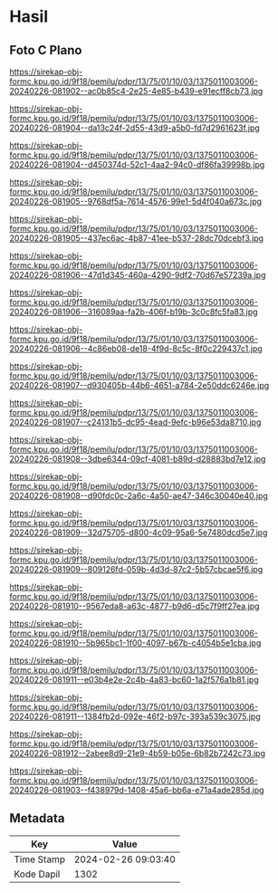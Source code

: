 # Hasil

## Foto C Plano

https://sirekap-obj-formc.kpu.go.id/9f18/pemilu/pdpr/13/75/01/10/03/1375011003006-20240226-081902--ac0b85c4-2e25-4e85-b439-e91ecff8cb73.jpg

https://sirekap-obj-formc.kpu.go.id/9f18/pemilu/pdpr/13/75/01/10/03/1375011003006-20240226-081904--da13c24f-2d55-43d9-a5b0-fd7d2961623f.jpg

https://sirekap-obj-formc.kpu.go.id/9f18/pemilu/pdpr/13/75/01/10/03/1375011003006-20240226-081904--d450374d-52c1-4aa2-94c0-df86fa39998b.jpg

https://sirekap-obj-formc.kpu.go.id/9f18/pemilu/pdpr/13/75/01/10/03/1375011003006-20240226-081905--9768df5a-7614-4576-99e1-5d4f040a673c.jpg

https://sirekap-obj-formc.kpu.go.id/9f18/pemilu/pdpr/13/75/01/10/03/1375011003006-20240226-081905--437ec6ac-4b87-41ee-b537-28dc70dcebf3.jpg

https://sirekap-obj-formc.kpu.go.id/9f18/pemilu/pdpr/13/75/01/10/03/1375011003006-20240226-081906--47d1d345-460a-4290-9df2-70d67e57239a.jpg

https://sirekap-obj-formc.kpu.go.id/9f18/pemilu/pdpr/13/75/01/10/03/1375011003006-20240226-081906--316089aa-fa2b-406f-b19b-3c0c8fc5fa83.jpg

https://sirekap-obj-formc.kpu.go.id/9f18/pemilu/pdpr/13/75/01/10/03/1375011003006-20240226-081906--4c86eb08-de18-4f9d-8c5c-8f0c229437c1.jpg

https://sirekap-obj-formc.kpu.go.id/9f18/pemilu/pdpr/13/75/01/10/03/1375011003006-20240226-081907--d930405b-44b6-4651-a784-2e50ddc6246e.jpg

https://sirekap-obj-formc.kpu.go.id/9f18/pemilu/pdpr/13/75/01/10/03/1375011003006-20240226-081907--c24131b5-dc95-4ead-9efc-b96e53da8710.jpg

https://sirekap-obj-formc.kpu.go.id/9f18/pemilu/pdpr/13/75/01/10/03/1375011003006-20240226-081908--3dbe6344-09cf-4081-b89d-d28883bd7e12.jpg

https://sirekap-obj-formc.kpu.go.id/9f18/pemilu/pdpr/13/75/01/10/03/1375011003006-20240226-081908--d90fdc0c-2a6c-4a50-ae47-346c30040e40.jpg

https://sirekap-obj-formc.kpu.go.id/9f18/pemilu/pdpr/13/75/01/10/03/1375011003006-20240226-081909--32d75705-d800-4c09-95a6-5e7480dcd5e7.jpg

https://sirekap-obj-formc.kpu.go.id/9f18/pemilu/pdpr/13/75/01/10/03/1375011003006-20240226-081909--809126fd-059b-4d3d-87c2-5b57cbcae5f6.jpg

https://sirekap-obj-formc.kpu.go.id/9f18/pemilu/pdpr/13/75/01/10/03/1375011003006-20240226-081910--9567eda8-a63c-4877-b9d6-d5c7f9ff27ea.jpg

https://sirekap-obj-formc.kpu.go.id/9f18/pemilu/pdpr/13/75/01/10/03/1375011003006-20240226-081910--5b965bc1-1f00-4097-b67b-c4054b5e1cba.jpg

https://sirekap-obj-formc.kpu.go.id/9f18/pemilu/pdpr/13/75/01/10/03/1375011003006-20240226-081911--e03b4e2e-2c4b-4a83-bc60-1a2f576a1b81.jpg

https://sirekap-obj-formc.kpu.go.id/9f18/pemilu/pdpr/13/75/01/10/03/1375011003006-20240226-081911--1384fb2d-092e-46f2-b97c-393a539c3075.jpg

https://sirekap-obj-formc.kpu.go.id/9f18/pemilu/pdpr/13/75/01/10/03/1375011003006-20240226-081912--2abee8d9-21e9-4b59-b05e-6b82b7242c73.jpg

https://sirekap-obj-formc.kpu.go.id/9f18/pemilu/pdpr/13/75/01/10/03/1375011003006-20240226-081903--f438979d-1408-45a6-bb6a-e71a4ade285d.jpg


## Metadata

| Key        | Value               |
| ---------- | ------------------- |
| Time Stamp | 2024-02-26 09:03:40 |
| Kode Dapil | 1302                |



